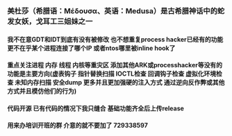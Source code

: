 ### 美杜莎（希腊语：Μέδουσα、英语：Medusa）是古希腊神话中的蛇发女妖，戈耳工三姐妹之一

#### 我不在意GDT和IDT到底有没有被修改 也不想重复process hacker已经有的功能 更不在乎某个进程连接了哪个IP 或者ntos哪里被inline hook了

#### 重点关注进程 内存 线程 内核等重灾区 添加其他ARK或processhacker等没有的功能是主要方向(虚表钩子 指针替换扫描 IOCTL检查 回调钩子检查 虚拟化环境检查 未知内存扫描 安全dump 更多并且更加强硬的注入方式 通过逆向反作弊或其他方式并且模仿他们的行为)

#### 代码开源 已有代码的情况下我只缝合 基础功能齐全后上传release

#### 用来办培训开班的群 介意的就不要加了 729338597